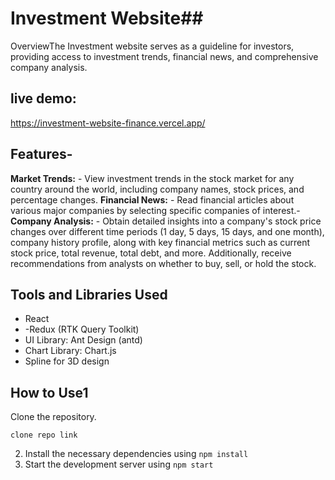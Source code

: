  # Investment Website##
OverviewThe Investment website serves as a guideline for investors, providing access to investment trends, financial news, and comprehensive company analysis.
## live demo:
https://investment-website-finance.vercel.app/
## Features-
**Market Trends:**  - View investment trends in the stock market for any country around the world, including company names, stock prices, and percentage changes.
**Financial News:**  - Read financial articles about various major companies by selecting specific companies of interest.- 
**Company Analysis:**  - Obtain detailed insights into a company's stock price changes over different time periods (1 day, 5 days, 15 days, and one month), company history profile, along with key financial metrics such as current stock price, total revenue, total debt, and more. Additionally, receive recommendations from analysts on whether to buy, sell, or hold the stock.
## Tools and Libraries Used
- React
- -Redux (RTK Query Toolkit)
- UI Library: Ant Design (antd)
- Chart Library: Chart.js
- Spline for 3D design 
## How to Use1
Clone the repository.
```
clone repo link
```
2. Install the necessary dependencies using
```npm install```
3. Start the development server using
  ```npm start```



